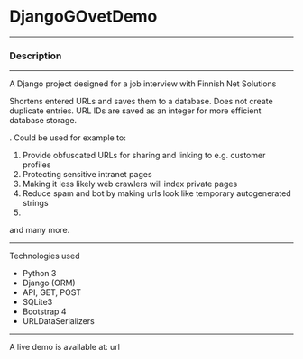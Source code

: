 # DjangoGOvetDemo

_____________________________________

### Description

_____________________________________

A Django project designed for a job interview with Finnish Net Solutions

Shortens entered URLs and saves them to a database. Does not create duplicate entries.
URL IDs are saved as an integer for more efficient database storage.

. Could be used for example to:

1. Provide obfuscated URLs for sharing and linking to e.g. customer profiles
2. Protecting sensitive intranet pages
3. Making it less likely web crawlers will index private pages
4. Reduce spam and bot by making urls look like temporary autogenerated strings
5.

and many more.

_____________________________________

Technologies used

* Python 3
* Django (ORM)
* API, GET, POST
* SQLite3
* Bootstrap 4
* URLDataSerializers

_____________________________________

A live demo is available at: url